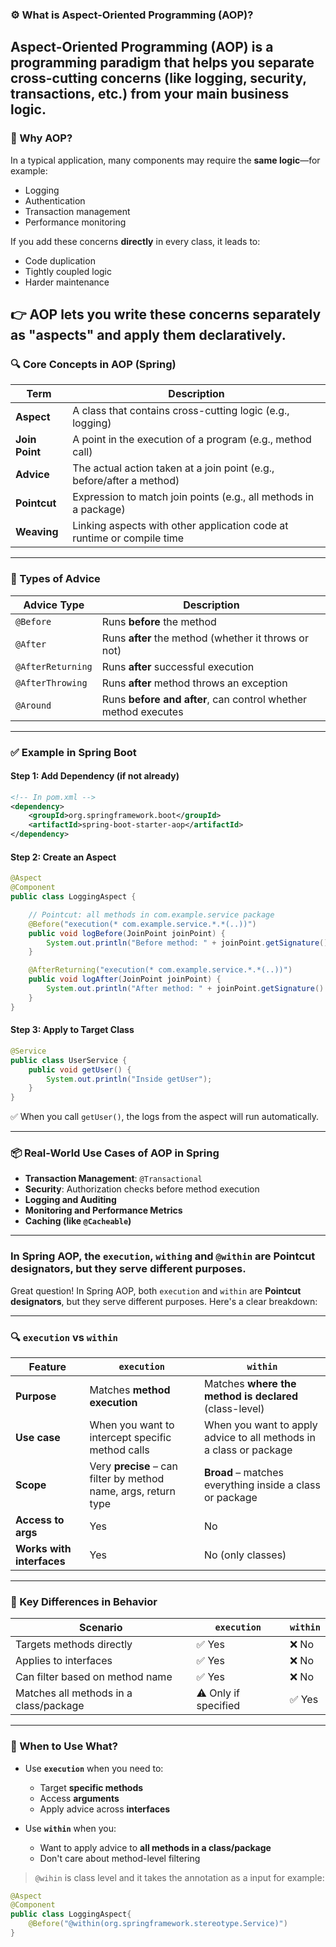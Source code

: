 ### ⚙️ What is Aspect-Oriented Programming (AOP)?

**Aspect-Oriented Programming (AOP)** is a programming paradigm that helps you **separate cross-cutting concerns** (like logging, security, transactions, etc.) from your main business logic.
---
### 🧠 Why AOP?

In a typical application, many components may require the **same logic**—for example:

- Logging
- Authentication
- Transaction management
- Performance monitoring
  
If you add these concerns **directly** in every class, it leads to:
- Code duplication
- Tightly coupled logic
- Harder maintenance

👉 **AOP lets you write these concerns separately as "aspects"** and apply them declaratively.
---

### 🔍 Core Concepts in AOP (Spring)

|Term|Description|
|---|---|
|**Aspect**|A class that contains cross-cutting logic (e.g., logging)|
|**Join Point**|A point in the execution of a program (e.g., method call)|
|**Advice**|The actual action taken at a join point (e.g., before/after a method)|
|**Pointcut**|Expression to match join points (e.g., all methods in a package)|
|**Weaving**|Linking aspects with other application code at runtime or compile time|

---
### 🧩 Types of Advice

|Advice Type|Description|
|---|---|
|`@Before`|Runs **before** the method|
|`@After`|Runs **after** the method (whether it throws or not)|
|`@AfterReturning`|Runs **after** successful execution|
|`@AfterThrowing`|Runs **after** method throws an exception|
|`@Around`|Runs **before and after**, can control whether method executes|

---
### ✅ Example in Spring Boot
#### Step 1: Add Dependency (if not already)

```xml
<!-- In pom.xml -->
<dependency>
    <groupId>org.springframework.boot</groupId>
    <artifactId>spring-boot-starter-aop</artifactId>
</dependency>
```
#### Step 2: Create an Aspect

```java
@Aspect
@Component
public class LoggingAspect {

    // Pointcut: all methods in com.example.service package
    @Before("execution(* com.example.service.*.*(..))")
    public void logBefore(JoinPoint joinPoint) {
        System.out.println("Before method: " + joinPoint.getSignature().getName());
    }

    @AfterReturning("execution(* com.example.service.*.*(..))")
    public void logAfter(JoinPoint joinPoint) {
        System.out.println("After method: " + joinPoint.getSignature().getName());
    }
}
```

#### Step 3: Apply to Target Class

```java
@Service
public class UserService {
    public void getUser() {
        System.out.println("Inside getUser");
    }
}
```

✅ When you call `getUser()`, the logs from the aspect will run automatically.

---
### 📦 Real-World Use Cases of AOP in Spring
- **Transaction Management**: `@Transactional`
- **Security**: Authorization checks before method execution
- **Logging and Auditing**
- **Monitoring and Performance Metrics**
- **Caching (like `@Cacheable`)**
---

### In Spring AOP, the `execution`, `withing` and `@within` are **Pointcut designators**, but they serve different purposes.

Great question! In Spring AOP, both `execution` and `within` are **Pointcut designators**, but they serve different purposes. Here's a clear breakdown:

---
### 🔍 `execution` vs `within`

|Feature|`execution`|`within`|
|---|---|---|
|**Purpose**|Matches **method execution**|Matches **where the method is declared** (class-level)|
|**Use case**|When you want to intercept specific method calls|When you want to apply advice to all methods in a class or package|
|**Scope**|Very **precise** – can filter by method name, args, return type|**Broad** – matches everything inside a class or package|
|**Access to args**|Yes|No|
|**Works with interfaces**|Yes|No (only classes)|


---
### 📌 Key Differences in Behavior

| Scenario                               | `execution`          | `within` |
| -------------------------------------- | -------------------- | -------- |
| Targets methods directly               | ✅ Yes                | ❌ No     |
| Applies to interfaces                  | ✅ Yes                | ❌ No     |
| Can filter based on method name        | ✅ Yes                | ❌ No     |
| Matches all methods in a class/package | ⚠️ Only if specified | ✅ Yes    |

---
### 👀 When to Use What?

- Use **`execution`** when you need to:
    - Target **specific methods**
    - Access **arguments**
    - Apply advice across **interfaces**
        
- Use **`within`** when you:
    - Want to apply advice to **all methods in a class/package**
    - Don't care about method-level filtering

>`@wihin` is class level and it takes the annotation as a input for example:

```java
@Aspect
@Component
public class LoggingAspect{
	@Before("@within(org.springframework.stereotype.Service)")
}
```

